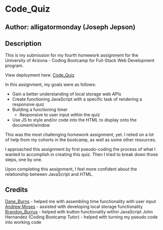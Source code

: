 # Code_Quiz

## Author: alligatormonday (Joseph Jepson)

## Description

This is my submission for my fourth homework assignment for the University of Arizona - Coding Bootcamp for Full-Stack Web Development program.

View deployment here: [Code_Quiz](https://alligatormonday.github.io/Code_Quiz/index.html)

In this assignment, my goals were as follows:

* Gain a better understanding of local storage web APIs
* Create functioning JavaScript with a specific task of rendering a responsive quiz 
* Building a functioning timer
    * Responsive to user input within the quiz
* Use JS to style and/or code into the HTML to display onto the document/window

This was the most challenging homework assignment, yet. I relied on a lot of help from my cohorts in the bootcamp, as well as some other resources.

I approached this assignment by first pseudo-coding the process of what I wanted to accomplish in creating this quiz. Then I tried to break down those steps, one by one. 

Upon completing this assignment, I feel more confident about the relationship between JavaScript and HTML.

## Credits

[Dane_Burns](https://github.com/daneburns) - helped me with assembling time functionality with user input
[Andrew Moses](https://github.com/andrewmosesdrive) - assisted with developing local storage functionality
[Brandon_Burrus](https://github.com/BrandonBurrus) - helped with button functionality within JavaScript
John Hernandez (Coding Bootcamp Tutor) - helped with turning my pseudo code into working code


